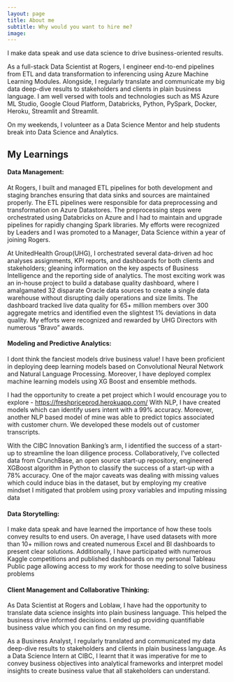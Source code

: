 ```yaml
---
layout: page
title: About me
subtitle: Why would you want to hire me?
image:
---
```


I make data speak and use data science to drive business-oriented results. 

As a full-stack Data Scientist at Rogers, I engineer end-to-end pipelines from ETL and data transformation to inferencing using Azure Machine Learning Modules. Alongside, I regularly translate and communicate my big data deep-dive results to stakeholders and clients in plain business language. I am well versed with tools and technologies such as MS Azure ML Studio, Google Cloud Platform, Databricks, Python, PySpark, Docker, Heroku, Streamlit and Streamlit. 

On my weekends, I volunteer as a Data Science Mentor and help students break into Data Science and Analytics.


## My Learnings

#### Data Management: 
At Rogers, I built and managed ETL pipelines for both development and staging branches ensuring that data sinks and sources are maintained properly. The ETL pipelines were responsible for data preprocessing and transformation on Azure Datastores. The preprocessing steps were orchestrated using Databricks on Azure and I had to maintain and upgrade pipelines for rapidly changing Spark libraries. My efforts were recognized by Leaders and I was promoted to a Manager, Data Science within a year of joining Rogers.

At UnitedHealth Group(UHG), I orchestrated several data-driven ad hoc analyses assignments, KPI reports, and dashboards for both clients and stakeholders; gleaning information on the key aspects of Business Intelligence and the reporting side of analytics. The most exciting work was an in-house project to build a database quality dashboard, where I amalgamated 32 disparate Oracle data sources to create a single data warehouse without disrupting daily operations and size limits. The dashboard tracked live data quality for 65+ million members over 300 aggregate metrics and identified even the slightest 1% deviations in data quality. My efforts were recognized and rewarded by UHG Directors with numerous “Bravo” awards.

#### Modeling and Predictive Analytics:
I dont think the fanciest models drive business value!
I have been proficient in deploying deep learning models based on Convolutional Neural Network and Natural Language Processing. Moreover, I have deployed complex machine learning models using XG Boost and ensemble methods. 

I had the opportunity to create a pet project which I would encourage you to explore - https://freshpriceprod.herokuapp.com/
With NLP, I have created models which can identify users intent with a  99% accuracy. Moreover, another NLP based model of mine was able to predict topics associated with customer churn. We developed these models out of customer transcripts.

With the CIBC Innovation Banking’s arm, I identified the success of a start-up to streamline the loan diligence process. Collaboratively, I’ve collected data from CrunchBase, an open source start-up repository, engineered XGBoost algorithm in Python to classify the success of a start-up with a 78% accuracy. One of the major caveats was dealing with missing values which could induce bias in the dataset, but by employing my creative mindset I mitigated that problem using proxy variables and imputing missing data

#### Data Storytelling: 

I make data speak and have learned the importance of how these tools convey results to end users. On average, I have used datasets with more than 10+ million rows and created numerous Excel and BI dashboards to present clear solutions. Additionally, I have participated with numerous Kaggle competitions and published dashboards on my personal Tableau Public page allowing access to my work for those needing to solve business problems

#### Client Management and Collaborative Thinking:
As Data Scientist at Rogers and Loblaw, I have had the opportunity to translate data science insights into plain business language. This helped the business drive informed decisions. I ended up providing quantifiable business value which you can find on my resume.

As a Business Analyst, I regularly translated and communicated my data deep-dive results to stakeholders and clients in plain business language. As a Data Science Intern at CIBC, I learnt that it was imperative for me to convey business objectives into analytical frameworks and interpret model insights to create business value that all stakeholders can understand.

